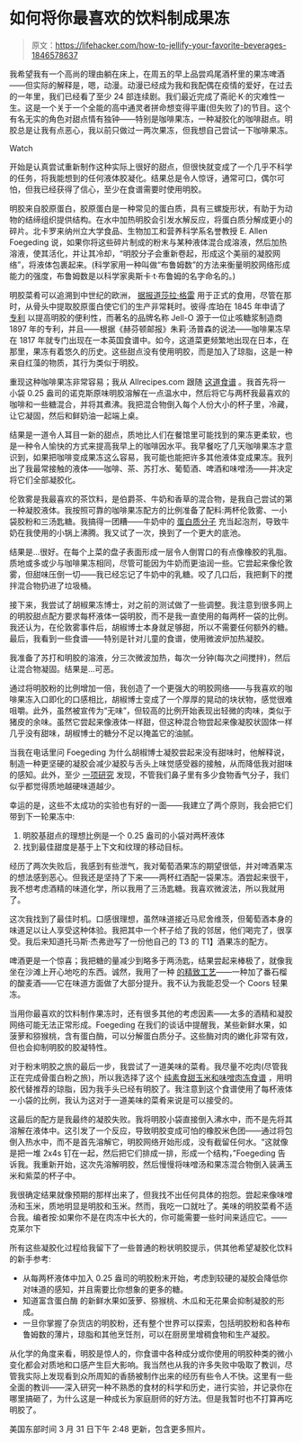 # 如何将你最喜欢的饮料制成果冻

> 原文：<https://lifehacker.com/how-to-jellify-your-favorite-beverages-1846578637>

我希望我有一个高尚的理由躺在床上，在周五的早上品尝鸡尾酒杯里的果冻啤酒——但实际的解释是，嗯，动漫。动漫已经成为我和我配偶在疫情的爱好，在过去的一年里，我们已经看了至少 24 部连续剧。我们最近完成了斋祀·K·的灾难性一生。这是一个关于一个全能的高中通灵者拼命想变得平庸(但失败了)的节目。这个有名无实的角色对甜点情有独钟——特别是咖啡果冻，一种凝胶化的咖啡甜点。明胶总是让我有点恶心，我以前只做过一两次果冻，但我想自己尝试一下咖啡果冻。

Watch

开始是认真尝试重新制作这种实际上很好的甜点，但很快就变成了一个几乎不科学的任务，将我能想到的任何液体胶凝化。结果总是令人惊讶，通常可口，偶尔可怕，但我已经获得了信心，至少在食谱需要时使用明胶。

明胶来自胶原蛋白，胶原蛋白是一种常见的蛋白质，具有三螺旋形状，有助于为动物的结缔组织提供结构。在水中加热明胶会引发水解反应，将蛋白质分解成更小的碎片。北卡罗来纳州立大学食品、生物加工和营养科学系名誉教授 E. Allen Foegeding 说，如果你将这些碎片制成的粉末与某种液体混合成溶液，然后加热溶液，使其活化，并让其冷却，“明胶分子会重新卷起，形成这个美丽的凝胶网络”，将液体包裹起来。(科学家用一种叫做“布鲁姆数”的方法来衡量明胶网络形成能力的强度，布鲁姆数是以科学家奥斯卡·t·布鲁姆的名字命名的。)

明胶菜肴可以追溯到中世纪的欧洲， [据报道莎拉·格雷](https://www.seriouseats.com/2015/08/history-of-jell-o-salad.html) 用于正式的食用，尽管在那时，从骨头中提取胶原蛋白使它们的生产非常耗时。彼得·库珀在 1845 年申请了 [专利](https://patents.google.com/patent/US4084A/en?q=%22Improvement+in+the+Preparation+of%22+peter+coope&q=A23L29%2f284) 以提高明胶的便利性，而著名的品牌名称 Jell-O 源于一位止咳糖浆制造商 1897 年的专利，并且——根据《赫芬顿邮报》朱莉·汤普森的说法——咖啡果冻早在 1817 年就专门出现在一本英国食谱中。如今，这道菜更频繁地出现在日本，在那里，果冻有着悠久的历史。这些甜点没有使用明胶，而是加入了琼脂，这是一种来自红藻的物质，其行为类似于明胶。

重现这种咖啡果冻非常容易；我从 Allrecipes.com 跟随 [这道食谱](https://www.allrecipes.com/recipe/214724/coffee-jelly/) 。我首先将一小袋 0.25 盎司的诺克斯原味明胶溶解在一点温水中，然后将它与两杯我最喜欢的咖啡和一些糖混合，并将其煮沸。我把混合物倒入每个人份大小的杯子里，冷藏，让它凝固，然后和鲜奶油一起端上桌。

结果是一道令人耳目一新的甜点，质地比人们在餐馆里可能找到的果冻更柔软，也是一种令人愉快的方式来提高我早上的咖啡因水平。我早餐吃了几天咖啡果冻才意识到，如果把咖啡变成果冻这么容易，我可能也能把许多其他液体变成果冻。我列出了我最常接触的液体——咖啡、茶、苏打水、葡萄酒、啤酒和味噌汤——并决定将它们全部凝胶化。

伦敦雾是我最喜欢的茶饮料，是伯爵茶、牛奶和香草的混合物，是我自己尝试的第一种凝胶液体。我按照可靠的咖啡果冻配方的比例准备了配料:两杯伦敦雾、一小袋胶粉和三汤匙糖。我搞得一团糟——牛奶中的 [蛋白质分子](https://drinks.seriouseats.com/2013/12/milk-foam-what-is-microfoam-why-does-milk-foam-what-is-a-cappuccino-coffee.html) 充当起泡剂，导致牛奶在我使用的小锅上沸腾。我又试了一次，换到了一个更大的底池。

结果是…很好。在每个上菜的盘子表面形成一层令人倒胃口的有点像橡胶的乳脂。质地或多或少与咖啡果冻相同，尽管可能因为牛奶而更油润一些。它尝起来像伦敦雾，但甜味压倒一切——我已经忘记了牛奶中的乳糖。咬了几口后，我把剩下的搅拌混合物扔进了垃圾桶。

接下来，我尝试了胡椒果冻博士，对之前的测试做了一些调整。我注意到很多网上的明胶甜点配方要求每杯液体一袋明胶，而不是我一直使用的每两杯一袋的比例。我还认为，在伦敦雾事件后，胡椒博士本身就足够甜，所以不需要任何额外的糖。最后，我看到一些食谱——特别是针对儿童的食谱，使用微波炉加热凝胶。

我准备了苏打和明胶的溶液，分三次微波加热，每次一分钟(每次之间搅拌)，然后让混合物凝固。结果是...可恶。

通过将明胶粉的比例增加一倍，我创造了一个更强大的明胶网络——与我喜欢的咖啡果冻入口即化的口感相比，胡椒博士变成了一个厚厚的晃动的块状物，感觉很难咀嚼。此外，虽然被宣传为“无味”，但较高的比例开始表现出轻微的肉味，类似于猪皮的余味。虽然它尝起来像液体一样甜，但这种混合物尝起来像凝胶状固体一样几乎没有甜味，胡椒博士的糖分不足以掩盖它的油腻。

当我在电话里问 Foegeding 为什么胡椒博士凝胶尝起来没有甜味时，他解释说，制造一种更坚硬的凝胶会减少凝胶与舌头上味觉感受器的接触，从而降低我对甜味的感知。此外，至少 [一项研究](https://pubs.acs.org/doi/abs/10.1021/jf0202786) 发现，不管我们鼻子里有多少食物香气分子，我们似乎都觉得质地越硬味道越少。

幸运的是，这些不太成功的实验也有好的一面——我建立了两个原则，我会把它们带到下一轮果冻中:

1.  明胶基甜点的理想比例是一个 0.25 盎司的小袋对两杯液体
2.  找到最佳甜度是基于上下文和纹理的移动目标。

经历了两次失败后，我感到有些泄气，我对葡萄酒果冻的期望很低，并对啤酒果冻的想法感到恶心。但我还是坚持了下来——两杯红酒配一袋果冻。酒尝起来很干，我不想考虑酒精的味道化学，所以我用了三汤匙糖。我喜欢微波法，所以我就用了。

这次我找到了最佳时机。口感很理想，虽然味道接近马尼舍维茨，但葡萄酒本身的味道足以让人享受这种体验。我把其中一个杯子给了我的邻居，他们喝完了，很享受。我后来知道托马斯·杰弗逊写了一份他自己的 T3 的 T1】酒果冻的配方。 

啤酒更是一个惊喜；我把糖的量减少到略多于两汤匙，结果尝起来棒极了，就像我坐在沙滩上开心地吃的东西。诚然，我用了一种 [的精致工艺](https://untappd.com/b/grimm-artisanal-ales-four-ever-rainbow/4192290)——一种加了番石榴的酸麦酒——它在味道方面做了大部分提升。我不认为我能忍受一个 Coors 轻果冻。

当用你最喜欢的饮料制作果冻时，还有很多其他的考虑因素——太多的酒精和凝胶网络可能无法正常形成。Foegeding 在我们的谈话中提醒我，某些新鲜水果，如菠萝和猕猴桃，含有蛋白酶，可以分解蛋白质分子。这些酶对肉的嫩化非常有效，但也会抑制明胶的胶凝特性。

对于粉末明胶之旅的最后一步，我尝试了一道美味的菜肴。我尽量不吃肉(尽管我正在完成骨蛋白粉之旅)，所以我选择了这个 [纯素食甜玉米和味噌肉冻食谱](https://www.realfoods.co.uk/recipe/vegan-savoury-sweetcorn-miso-aspic-agar-agar-jelly) ，用明胶代替推荐的琼脂，因为我手头已经有明胶了。我注意到这个食谱使用了每杯液体一小袋的比例，我认为这对于一道美味的菜肴来说是可以接受的。

这最后的配方是我最终的凝胶失败。我将明胶小袋直接倒入沸水中，而不是先将其溶解在液体中。这引发了一个反应，导致明胶变成可怕的橡胶米色团——通过将包倒入热水中，而不是首先溶解它，明胶网络开始形成，没有截留任何水。“这就像是把一堆 2x4s 钉在一起，然后把它们排成一排，形成一个结构，”Foegeding 告诉我。我重新开始，这次先溶解明胶，然后慢慢将味噌汤和果冻混合物倒入装满玉米和紫菜的杯子中。

我很确定结果就像预期的那样出来了，但我找不出任何具体的抱怨。尝起来像味噌汤和玉米，质地明显是明胶和玉米。然而，我吃一口就吐了。美味的明胶菜肴不适合我。编者按:如果你不是在肉冻中长大的，你可能需要一些时间来适应它。——克莱尔下

所有这些凝胶化过程给我留下了一些普通的粉状明胶提示，供其他希望凝胶化饮料的新手参考:

*   从每两杯液体中加入 0.25 盎司的明胶粉末开始，考虑到较硬的凝胶会降低你对味道的感知，并且需要比你想象的更多的糖。
*   知道富含蛋白酶 的新鲜水果如菠萝、猕猴桃、木瓜和无花果会抑制凝胶的形成。
*   一旦你掌握了杂货店的明胶粉，还有整个世界可以探索，包括明胶粉和各种布鲁姆数的薄片，琼脂和其他烹饪剂，可以在厨房里增稠食物和生产凝胶。

从化学的角度来看，明胶是惊人的，你食谱中各种成分或你使用的明胶种类的微小变化都会对质地和口感产生巨大影响。我当然也从我的许多失败中吸取了教训，尽管我实际上发现看到众所周知的香肠被制作出来的经历有些令人不快。这里有一些全面的教训——深入研究一种不熟悉的食材的科学和历史，进行实验，并记录你在哪里搞砸了，为什么这是一种成长为家庭厨师的好方法。但是我暂时也不打算再吃明胶了。

美国东部时间 3 月 31 日下午 2:48 更新，包含更多照片。